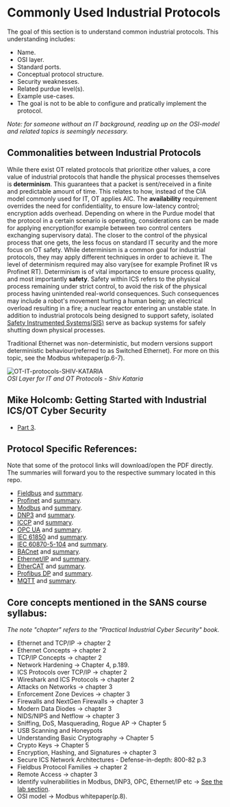 # Commonly Used Industrial Protocols
The goal of this section is to understand common industrial protocols. This understanding includes: 
- Name.
- OSI layer.
- Standard ports.
- Conceptual protocol structure.
- Security weaknesses.
- Related purdue level(s).
- Example use-cases.
- The goal is not to be able to configure and pratically implement the protocol.  

_Note: for someone without an IT background, reading up on the OSI-model and related topics is seemingly necessary._

## Commonalities between Industrial Protocols
While there exist OT related protocols that prioritize other values, a core value of industrial protocols that handle the physical processes themselves is **determinism**. This guarantees that a packet is sent/received in a finite and predictable amount of time. This relates to how, instead of the CIA model commonly used for IT, OT applies AIC. The **availability** requirement overrides the need for confidentiality, to ensure low-latency control; encryption adds overhead. Depending on where in the Purdue model that the protocol in a certain scenario is operating, considerations can be made for applying encryption(for example between two control centers exchanging supervisory data). The closer to the control of the physical process that one gets, the less focus on standard IT security and the more focus on OT safety. While determinism is a common goal for industrial protocols, they may apply different techniques in order to achieve it. The level of determinism required may also vary(see for example Profinet IR vs Profinet RT). Determinism is of vital importance to ensure process quality, and most importantly **safety**. Safety within ICS refers to the physical process remaining under strict control, to avoid the risk of the physical process having unintended real-world consequences. Such consequences may include a robot's movement hurting a human being; an electrical overload resulting in a fire; a nuclear reactor entering an unstable state. In addition to industrial protocols being designed to support safety, isolated [Safety Instrumented Systems(SIS)](https://github.com/antonw-88/GICSP/tree/main/Safety-Instrumented-Systems-and-Functions) serve as backup systems for safely shutting down physical processes.  

Traditional Ethernet was non-deterministic, but modern versions support deterministic behaviour(referred to as Switched Ethernet). For more on this topic, see the Modbus whitepaper(p.6-7).

![OT-IT-protocols-SHIV-KATARIA](https://github.com/user-attachments/assets/4e5cf9f2-d675-43a5-a1aa-eb569b722056)  
_OSI Layer for IT and OT Protocols - Shiv Kataria_

## Mike Holcomb: Getting Started with Industrial ICS/OT Cyber Security
- [Part 3](https://www.youtube.com/watch?v=WReeJDw-AV4&list=PLOSJSv0hbPZAlINIh1HcB0L8AZcSPc80g&index=3).

## Protocol Specific References:
Note that some of the protocol links will download/open the PDF directly. The summaries will forward you to the respective summary located in this repo.
- [Fieldbus](https://www.isa.org/getmedia/ec938d63-ccd5-4022-9a90-2baf5a616d34/Fieldbus-for-Process-Control_Berge_Chapter1.pdf) and [summary](https://github.com/antonw-88/GICSP/blob/main/industrial-protocols/Fieldbus.md).
- [Profinet](https://us.profinet.com/resources/white-papers/) and [summary](https://github.com/antonw-88/GICSP/blob/main/industrial-protocols/Profinet.md).
- [Modbus](https://www.acromag.com/wp-content/uploads/2019/08/White-Paper-Introduction-to-ModbusTCP_765B-.pdf) and [summary](https://github.com/antonw-88/GICSP/blob/main/industrial-protocols/ModBus.md).
- [DNP3](https://www.acectrl.com/white-papers/dnp3/) and [summary](https://github.com/antonw-88/GICSP/blob/main/industrial-protocols/DNP3.md).
- [ICCP](https://scadahacker.com/library/Documents/ICS_Vulnerabilities/EPRI%20-%20ICCP%20Protocol%20-%20Threats%20to%20Data%20Security%20and%20Potential%20Solutions.pdf) and [summary](https://github.com/antonw-88/GICSP/blob/main/industrial-protocols/ICCP.md).
- [OPC UA](https://opcfoundation.org/wp-content/uploads/2023/05/OPC-UA-Interoperability-For-Industrie4-and-IoT-EN.pdf) and [summary](https://github.com/antonw-88/GICSP/blob/main/industrial-protocols/OPC-UA.md).
- [IEC 61850](https://www.gevernova.com/grid-solutions/sites/default/files/resources/products/applications/ur/iec61850_interoperability_and_implementation_get-20025e_150720_r007_lr.pdf) and [summary](https://github.com/antonw-88/GICSP/blob/main/industrial-protocols/IEC-61850.md).
- [IEC 60870-5-104](https://library.e.abb.com/public/c86995f2d7c54b7da2d9f8a30276f58a/REX640_iec104prot_2NGA000223_ENb.pdf?x-sign=Hq7DkYPcA+Y4nmjLgKMS7XxVP0EWcfqBlvuQSF7eWGt1eZT5kUkCUhLoiosCeEqm) and [summary](https://github.com/antonw-88/GICSP/blob/main/industrial-protocols/IEC-60870-5-104.md).
- [BACnet](https://www.ccontrols.com/pdf/BACnetIntroduction.pdf) and [summary](https://github.com/antonw-88/GICSP/blob/main/industrial-protocols/BACnet.md).
- [Ethernet/IP](https://literature.rockwellautomation.com/idc/groups/literature/documents/wp/enet-wp001_-en-p.pdf) and [summary](https://github.com/antonw-88/GICSP/blob/main/industrial-protocols/Ethernet-IP.md).
- [EtherCAT](https://www.ethercat.org/download/documents/Whitepaper_EtherCAT_and_TSN.pdf) and [summary](https://github.com/antonw-88/GICSP/blob/main/industrial-protocols/EtherCAT.md).
- [Profibus DP](https://www.profibus.com/fileadmin/media/downloadsection/PROFIBUS_Systembeschreibung_ENG_web.pdf) and [summary](https://github.com/antonw-88/GICSP/blob/main/industrial-protocols/Profibus.md).
- [MQTT](https://mqtt.org/getting-started/) and [summary](https://github.com/antonw-88/GICSP/blob/main/industrial-protocols/MQTT.md).

## Core concepts mentioned in the SANS course syllabus:
_The note "chapter" refers to the "Practical Industrial Cyber Security" book._ 
- Ethernet and TCP/IP  -> chapter 2
- Ethernet Concepts  -> chapter 2
- TCP/IP Concepts  -> chapter 2
- Network Hardening -> Chapter 4, p.189.
- ICS Protocols over TCP/IP  -> chapter 2
- Wireshark and ICS Protocols  -> chapter 2
- Attacks on Networks -> chapter 3
- Enforcement Zone Devices -> chapter 3
- Firewalls and NextGen Firewalls -> chapter 3
- Modern Data Diodes -> chapter 3
- NIDS/NIPS and Netflow -> chapter 3
- Sniffing, DoS, Masquerading, Rogue AP -> Chapter 5 
- USB Scanning and Honeypots
- Understanding Basic Cryptography -> Chapter 5
- Crypto Keys -> Chapter 5
- Encryption, Hashing, and Signatures -> chapter 3
- Secure ICS Network Architectures - Defense-in-depth: 800-82 p.3
- Fieldbus Protocol Families -> chapter 2
- Remote Access  -> chapter 3
- Identify vulnerabilities in Modbus, DNP3, OPC, Ethernet/IP etc -> [See the lab section](https://github.com/antonw-88/GICSP/tree/main/labs).
- OSI model -> Modbus whitepaper(p.8).
